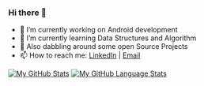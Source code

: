 ### Hi there 👋

<!--
**kavita121/kavita121** is a ✨ _special_ ✨ repository because its `README.md` (this file) appears on your GitHub profile.-->

- 🔭 I’m currently working on Android development
- 🚀 I’m currently learning Data Structures and Algorithm
- 🌱 Also dabbling around some open Source Projects
- 📫 How to reach me: [LinkedIn](https://www.linkedin.com/in/kavita121/) | [Email](mailto:kavita12180@gmail.com)



[![My GitHub Stats](https://github-readme-stats.vercel.app/api/?username=kavita121&count_private=true&theme=tokyonight&showicons=true)]()
[![My GitHub Language Stats](https://github-readme-stats.vercel.app/api/top-langs/?username=kavita121&langs_count=5)]()

